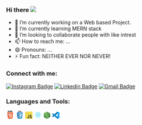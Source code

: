 ### Hi there  <img src="https://raw.githubusercontent.com/MartinHeinz/MartinHeinz/master/wave.gif" width="25px">

- 🔭 I’m currently working on a Web based Project.
- 🌱 I’m currently learning MERN stack
- 👯 I’m looking to collaborate people with like intrest
- 📫 How to reach me: ...
- 😄 Pronouns: ...
- ⚡ Fun fact: NEITHER EVER NOR NEVER!

### Connect with me:
[![Instagram Badge](https://img.shields.io/badge/Hemant-E4405F?style=flat-square&logo=Instagram&logoColor=white&link=https://www.instagram.com/living_because_of_dhoni/)](https://www.instagram.com/living_because_of_dhoni/) [![Linkedin Badge](https://img.shields.io/badge/-HemantSakhare-blue?style=flat-square&logo=Linkedin&logoColor=white&link=https://www.linkedin.com/in/hemant-sakhare-5b8873217/)](https://www.linkedin.com/in/hemant-sakhare-5b8873217/) [![Gmail Badge](https://img.shields.io/badge/-hemantsakhare123@gmail.com-c14438?style=flat-square&logo=Gmail&logoColor=white&link=mailto:adityakuldeeptrivedi@gmail.com)](mailto:hemantsakhare123@gmail.com)

### Languages and Tools:

<code><img alt="HTML5" width="22px" src="https://raw.githubusercontent.com/github/explore/80688e429a7d4ef2fca1e82350fe8e3517d3494d/topics/html/html.png" /></code>
<code><img alt="CSS3" width="22px" src="https://raw.githubusercontent.com/github/explore/80688e429a7d4ef2fca1e82350fe8e3517d3494d/topics/css/css.png" /></code>
<code><img alt="JavaScript" width="20px" src="https://raw.githubusercontent.com/github/explore/80688e429a7d4ef2fca1e82350fe8e3517d3494d/topics/javascript/javascript.png" /></code>
<code><img alt="React" width="22px" src="https://raw.githubusercontent.com/github/explore/80688e429a7d4ef2fca1e82350fe8e3517d3494d/topics/react/react.png" /></code>
<code><img alt="NodeJS" height="20" src="https://raw.githubusercontent.com/github/explore/80688e429a7d4ef2fca1e82350fe8e3517d3494d/topics/nodejs/nodejs.png"></code>
<code><img alt="VS Code" width="20px" src="https://raw.githubusercontent.com/github/explore/80688e429a7d4ef2fca1e82350fe8e3517d3494d/topics/visual-studio-code/visual-studio-code.png" /></code>
